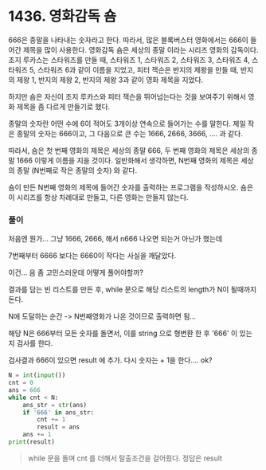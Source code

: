 # 1436. 영화감독 숌

666은 종말을 나타내는 숫자라고 한다. 따라서, 많은 블록버스터 영화에서는 666이 들어간 제목을 많이 사용한다. 영화감독 숌은 세상의 종말 이라는 시리즈 영화의 감독이다. 조지 루카스는 스타워즈를 만들 때, 스타워즈 1, 스타워즈 2, 스타워즈 3, 스타워즈 4, 스타워즈 5, 스타워즈 6과 같이 이름을 지었고, 피터 잭슨은 반지의 제왕을 만들 때, 반지의 제왕 1, 반지의 제왕 2, 반지의 제왕 3과 같이 영화 제목을 지었다.

하지만 숌은 자신이 조지 루카스와 피터 잭슨을 뛰어넘는다는 것을 보여주기 위해서 영화 제목을 좀 다르게 만들기로 했다.

종말의 숫자란 어떤 수에 6이 적어도 3개이상 연속으로 들어가는 수를 말한다. 제일 작은 종말의 숫자는 666이고, 그 다음으로 큰 수는 1666, 2666, 3666, .... 과 같다.

따라서, 숌은 첫 번째 영화의 제목은 세상의 종말 666, 두 번째 영화의 제목은 세상의 종말 1666 이렇게 이름을 지을 것이다. 일반화해서 생각하면, N번째 영화의 제목은 세상의 종말 (N번째로 작은 종말의 숫자) 와 같다.

숌이 만든 N번째 영화의 제목에 들어간 숫자를 출력하는 프로그램을 작성하시오. 숌은 이 시리즈를 항상 차례대로 만들고, 다른 영화는 만들지 않는다.



### 풀이

처음엔 뭔가... 그냥 1666, 2666, 해서 n666 나오면 되는거 아닌가 했는데

7번째부터 6666 보다는 6660이 작다는 사실을 깨달았다.

이건... 음 좀 고민스러운데 어떻게 풀어야할까?

결과를 담는 빈 리스트를 만든 후, while 문으로 해당 리스트의 length가 N이 될때까지 돈다.

N에 도달하는 순간 -> N번째영화가 나온 것이므로 출력하면 됨...

해당 N은 666부터 모든 숫자를 돌면서, 이를 string 으로 형변환 한 후 '666' 이 있는 지 검사를 한다.

검사결과 666이 있으면 result 에 추가. 다시 숫자는 + 1을 한다.... ok?

```python
N = int(input())
cnt = 0
ans = 666
while cnt < N:
    ans_str = str(ans)
    if '666' in ans_str:
        cnt += 1
        result = ans
    ans += 1
print(result)
```

> while 문을 돌며 cnt 를 더해서 탈출조건을 걸어줬다. 정답은 result